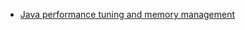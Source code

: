 * [Java performance tuning and memory management](java-performance-tuning-memory-management/src/main/resources/jit.md)